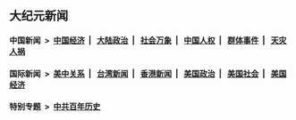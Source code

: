 ## 大纪元新闻

#### 中国新闻 &nbsp;>&nbsp; [中国经济](indexes/ncid283/README.md?01062045) &nbsp;| &nbsp; [大陆政治](indexes/ncid277/README.md?01062045) &nbsp;| &nbsp; [社会万象](indexes/ncid282/README.md?01062045) &nbsp;| &nbsp; [中国人权](indexes/ncid278/README.md?01062045) &nbsp;| &nbsp; [群体事件](indexes/ncid279/README.md?01062045) &nbsp;| &nbsp; [天灾人祸](indexes/ncid280/README.md?01062045)

#### 国际新闻 &nbsp;>&nbsp; [美中关系](indexes/nf1412576/README.md?01062045) &nbsp;| &nbsp; [台湾新闻](indexes/ncid1349361/README.md?01062045) &nbsp;| &nbsp; [香港新闻](indexes/ncid1349362/README.md?01062045) &nbsp;| &nbsp; [美国政治](indexes/ncid1078159/README.md?01062045) &nbsp;| &nbsp; [美国社会](indexes/ncid1078160/README.md?01062045) &nbsp;| &nbsp; [美国经济](indexes/ncid1078158/README.md?01062045)

#### 特别专题 &nbsp;>&nbsp; [中共百年历史](https://github.com/epoch-news/epoch-special/blob/master/README.md?01062045)  
